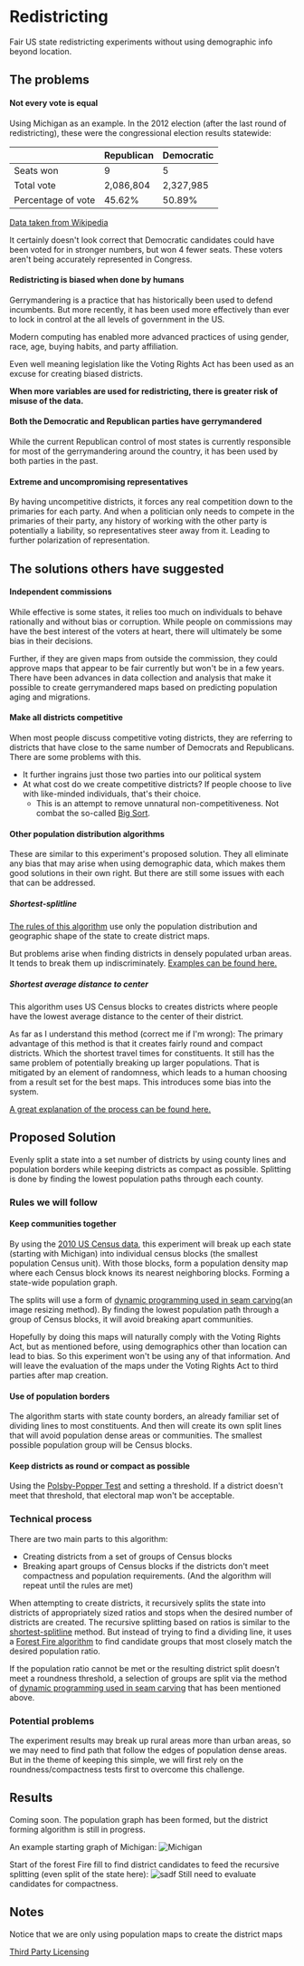 # Redistricting
Fair US state redistricting experiments without using demographic info beyond location.

## The problems

#### Not every vote is equal
Using Michigan as an example. In the 2012 election (after the last round of redistricting), these were the congressional election results statewide:

|                    | Republican | Democratic |
|--------------------|------------|------------|
| Seats won          | 9          | 5          |
| Total vote         | 2,086,804  | 2,327,985  |
| Percentage of vote | 45.62%     | 50.89%     |

[Data taken from Wikipedia](https://en.wikipedia.org/wiki/United_States_House_of_Representatives_elections_in_Michigan,_2012)

It certainly doesn't look correct that Democratic candidates could have been voted for in stronger numbers, but won 4 fewer seats. These voters aren't being accurately represented in Congress. 

#### Redistricting is biased when done by humans
Gerrymandering is a practice that has historically been used to defend incumbents. But more recently, it has been used more effectively than ever to lock in control at the all levels of government in the US.

Modern computing has enabled more advanced practices of using gender, race, age, buying habits, and party affiliation.

Even well meaning legislation like the Voting Rights Act has been used as an excuse for creating biased districts.

**When more variables are used for redistricting, there is greater risk of misuse of the data.**

#### Both the Democratic and Republican parties have gerrymandered 
While the current Republican control of most states is currently responsible for most of the gerrymandering around the country, it has been used by both parties in the past.

#### Extreme and uncompromising representatives
By having uncompetitive districts, it forces any real competition down to the primaries for each party. And when a politician only needs to compete in the primaries of their party, any history of working with the other party is potentially a liability, so representatives steer away from it. Leading to further polarization of representation.

## The solutions others have suggested

#### Independent commissions
While effective is some states, it relies too much on individuals to behave rationally and without bias or corruption. While people on commissions may have the best interest of the voters at heart, there will ultimately be some bias in their decisions.

Further, if they are given maps from outside the commission, they could approve maps that appear to be fair currently but won't be in a few years. There have been advances in data collection and analysis that make it possible to create gerrymandered maps based on predicting population aging and migrations.

#### Make all districts competitive
When most people discuss competitive voting districts, they are referring to districts that have close to the same number of Democrats and Republicans. There are some problems with this.
* It further ingrains just those two parties into our political system
* At what cost do we create competitive districts? If people choose to live with like-minded individuals, that's their choice.
   * This is an attempt to remove unnatural non-competitiveness. Not combat the so-called [Big Sort](http://www.thebigsort.com/home.php).
   
#### Other population distribution algorithms
These are similar to this experiment's proposed solution. They all eliminate any bias that may arise when using demographic data, which makes them good solutions in their own right. But there are still some issues with each that can be addressed.

##### Shortest-splitline
[The rules of this algorithm](https://en.wikipedia.org/wiki/Gerrymandering#Shortest_splitline_algorithm) use only the population distribution and geographic shape of the state to create district maps.

But problems arise when finding districts in densely populated urban areas. It tends to break them up indiscriminately. [Examples can be found here.](https://rangevoting.org/SplitLR.html)

##### Shortest average distance to center
This algorithm uses US Census blocks to creates districts where people have the lowest average distance to the center of their district.

As far as I understand this method (correct me if I'm wrong): The primary advantage of this method is that it creates fairly round and compact districts. Which the shortest travel times for constituents. It still has the same problem of potentially breaking up larger populations. That is mitigated by an element of randomness, which leads to a human choosing from a result set for the best maps. This introduces some bias into the system.

[A great explanation of the process can be found here.](https://bdistricting.com/about.html)

## Proposed Solution
Evenly split a state into a set number of districts by using county lines and population borders while keeping districts as compact as possible. Splitting is done by finding the lowest population paths through each county.

### Rules we will follow

#### Keep communities together
By using the [2010 US Census data](https://www2.census.gov/census_2010/04-Summary_File_1/Michigan/), this experiment will break up each state (starting with Michigan) into individual census blocks (the smallest population Census unit). With those blocks, form a population density map where each Census block knows its nearest neighboring blocks. Forming a state-wide population graph.

The splits will use a form of [dynamic programming used in seam carving](https://en.wikipedia.org/wiki/Seam_carving#Dynamic_programming)(an image resizing method). By finding the lowest population path through a group of Census blocks, it will avoid breaking apart communities.

Hopefully by doing this maps will naturally comply with the Voting Rights Act, but as mentioned before, using demographics other than location can lead to bias. So this experiment won't be using any of that information. And will leave the evaluation of the maps under the Voting Rights Act to third parties after map creation. 

#### Use of population borders
The algorithm starts with state county borders, an already familiar set of dividing lines to most constituents. And then will create its own split lines that will avoid population dense areas or communities. The smallest possible population group will be Census blocks.

#### Keep districts as round or compact as possible
Using the [Polsby-Popper Test](https://en.wikipedia.org/wiki/Polsby-Popper_Test) and setting a threshold. If a district doesn't meet that threshold, that electoral map won't be acceptable.

### Technical process
There are two main parts to this algorithm:
* Creating districts from a set of groups of Census blocks
* Breaking apart groups of Census blocks if the districts don't meet compactness and population requirements.
(And the algorithm will repeat until the rules are met)

When attempting to create districts, it recursively splits the state into districts of appropriately sized ratios and stops when the desired number of districts are created. The recursive splitting based on ratios is similar to the [shortest-splitline](#Shortest-splitline) method. But instead of trying to find a dividing line, it uses a [Forest Fire algorithm](https://en.wikipedia.org/wiki/Flood_fill#Alternative_implementations) to find candidate groups that most closely match the desired population ratio.

If the population ratio cannot be met or the resulting district split doesn’t meet a roundness threshold, a selection of groups are split via the method of [dynamic programming used in seam carving](https://en.wikipedia.org/wiki/Seam_carving#Dynamic_programming) that has been mentioned above.

### Potential problems
The experiment results may break up rural areas more than urban areas, so we may need to find path that follow the edges of population dense areas. But in the theme of keeping this simple, we will first rely on the roundness/compactness tests first to overcome this challenge.

## Results
Coming soon.
The population graph has been formed, but the district forming algorithm is still in progress.

An example starting graph of Michigan:
![Michigan](https://content.screencast.com/users/ChrisLars/folders/Snagit/media/d367613e-19c3-40ff-9ef6-37483836da5e/11.08.2018-07.07.png)

Start of the forest Fire fill to find district candidates to feed the recursive splitting (even split of the state here):
![sadf](https://content.screencast.com/media/8f5d0093-d96b-4246-b895-d0617519003d_9e007f70-eddf-41a3-994c-9b412edca7cd_static_0_0_2018-11-10_13-40-37.png)
Still need to evaluate candidates for compactness.  

## Notes
Notice that we are only using population maps to create the district maps

[Third Party Licensing](ThirdPartyLicensing.md)
